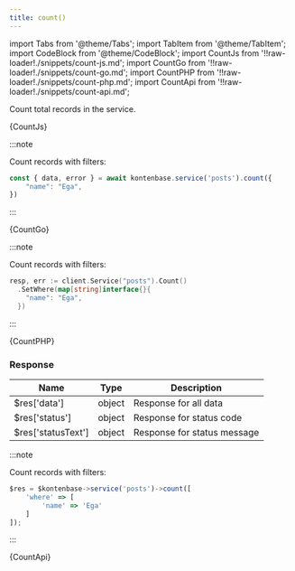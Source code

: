 ```yaml
---
title: count()
---
```


import Tabs from '@theme/Tabs';
import TabItem from '@theme/TabItem';
import CodeBlock from '@theme/CodeBlock';
import CountJs from '!!raw-loader!./snippets/count-js.md';
import CountGo from '!!raw-loader!./snippets/count-go.md';
import CountPHP from '!!raw-loader!./snippets/count-php.md';
import CountApi from '!!raw-loader!./snippets/count-api.md';

Count total records in the service.

<Tabs>
  <TabItem value="javascript" label="Javascript" default>
    <CodeBlock className="language-jsx">
      {CountJs}
    </CodeBlock>

:::note

Count records with filters:

```javascript
const { data, error } = await kontenbase.service('posts').count({
    "name": "Ega",
})
```

:::

  </TabItem>
  <TabItem value="go" label="Go" default>
    <CodeBlock className="language-jsx">
      {CountGo}
    </CodeBlock>

:::note

Count records with filters:

```go
resp, err := client.Service("posts").Count()
  .SetWhere(map[string]interface{}{
    "name": "Ega",
  })
```

:::

  </TabItem>
  <TabItem value="php" label="PHP" default>
    <CodeBlock className="language-jsx">
      {CountPHP}
    </CodeBlock>

### Response

| Name            | Type   | Description |
| --------------- | ------ | ----------- | 
| $res['data']    | object | Response for all data |
| $res['status']  | object | Response for status code |
| $res['statusText'] | object | Response for status message |

:::note

Count records with filters:

```javascript
$res = $kontenbase->service('posts')->count([
	'where' => [
		'name' => 'Ega'
	]
]);
```

:::

  </TabItem>
  <TabItem value="API" label="API">
    <CodeBlock className="language-jsx" title="[GET]">
      {CountApi}
    </CodeBlock>
  </TabItem>
</Tabs>
